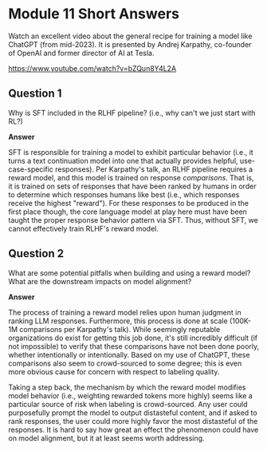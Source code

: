 # Module 11 Short Answers

Watch an excellent video about the general recipe for training a model like ChatGPT (from mid-2023). It is presented by Andrej Karpathy, co-founder of OpenAI and former director of AI at Tesla.

https://www.youtube.com/watch?v=bZQun8Y4L2A

## Question 1

Why is SFT included in the RLHF pipeline? (i.e., why can't we just start with RL?)

**Answer**

SFT is responsible for training a model to exhibit particular behavior (i.e., it turns a text continuation model into one that actually provides helpful, use-case-specific responses). Per Karpathy's talk, an RLHF pipeline requires a reward model, and this model is trained on response _comparisons_. That is, it is trained on sets of responses that have been ranked by humans in order to determine which responses humans like best (i.e., which responses receive the highest "reward"). For these responses to be produced in the first place though, the core language model at play here must have been taught the proper response behavior pattern via SFT. Thus, without SFT, we cannot effectively train RLHF's reward model.

## Question 2

What are some potential pitfalls when building and using a reward model? What are the downstream impacts on model alignment?

**Answer**

The process of training a reward model relies upon human judgment in ranking LLM responses. Furthermore, this process is done at scale (100K-1M comparisons per Karpathy's talk). While seemingly reputable organizations do exist for getting this job done, it's still incredibly difficult (if not impossible) to verify that these comparisons have not been done poorly, whether intentionally or intentionally. Based on my use of ChatGPT, these comparisons also seem to crowd-sourced to some degree; this is even more obvious cause for concern with respect to labeling quality.

Taking a step back, the mechanism by which the reward model modifies model behavior (i.e., weighting rewarded tokens more highly) seems like a particular source of risk when labeling is crowd-sourced. Any user could purposefully prompt the model to output distasteful content, and if asked to rank responses, the user could more highly favor the most distasteful of the responses. It is hard to say how great an effect the phenomenon could have on model alignment, but it at least seems worth addressing.
